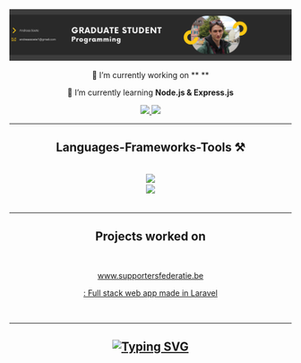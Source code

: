 


<img src="https://github.com/xxandreasxx/xxandreasxx/blob/main/Images/bannerGithub2.png" />

<br/>

<div align="center">
 
 🔭 I’m currently working on ** **
 
 🌱 I’m currently learning **Node.js & Express.js**
 
 </div>
 
<div align="center"> 
  <a href="mailto:andreassoete1@gmail.com">
    <img src="https://img.shields.io/badge/Gmail-333333?style=for-the-badge&logo=gmail&logoColor=red" />
  </a>
  <a href="www.linkedin.com/in/andreas-soete-b393a0250" target="_blank">
    <img src="https://img.shields.io/badge/LinkedIn-0077B5?style=for-the-badge&logo=linkedin&logoColor=white" target="_blank" />
  </a>
</div>

 <hr/>
 
<h2 align="center">Languages-Frameworks-Tools ⚒️</h2>
<br/>
<div align="center">
    <img src="https://skillicons.dev/icons?i=html,css,vscode,visualstudio,github,tailwind" /><br>
    <img src="https://skillicons.dev/icons?i=javascript,cs,dotnet,vue,mysql,laravel" />
</div>

<br/>
<hr/>

<h2 align="center">Projects worked on</h2>
<br/>
<div align="center">
  <a href="https://www.supportersfederatie.be/" target="_blank">
     <p target="_blank">www.supportersfederatie.be</p><p> : Full stack web app made in Laravel</p>
  </a>
</div>

<br/>
<hr/>

<h2 align="center">
<a href="https://git.io/typing-svg"><img src="https://readme-typing-svg.herokuapp.com?font=Fira+Code&duration=3000&pause=1000&color=FFC815&center=true&vCenter=true&random=false&width=435&lines=Thank+you+for+visiting!;Send+me+a+message+on+Linkedin!" alt="Typing SVG" /></a>
</h2>

